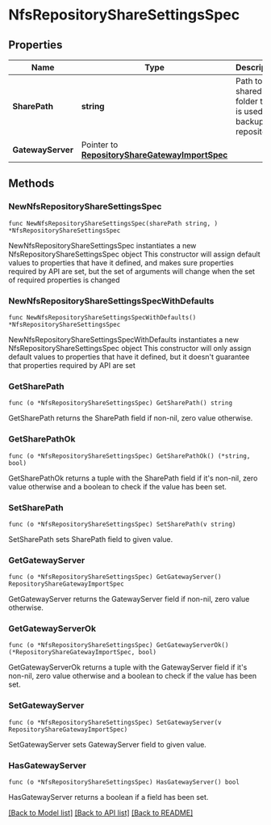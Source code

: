 # NfsRepositoryShareSettingsSpec

## Properties

Name | Type | Description | Notes
------------ | ------------- | ------------- | -------------
**SharePath** | **string** | Path to the shared folder that is used as a backup repository. | 
**GatewayServer** | Pointer to [**RepositoryShareGatewayImportSpec**](RepositoryShareGatewayImportSpec.md) |  | [optional] 

## Methods

### NewNfsRepositoryShareSettingsSpec

`func NewNfsRepositoryShareSettingsSpec(sharePath string, ) *NfsRepositoryShareSettingsSpec`

NewNfsRepositoryShareSettingsSpec instantiates a new NfsRepositoryShareSettingsSpec object
This constructor will assign default values to properties that have it defined,
and makes sure properties required by API are set, but the set of arguments
will change when the set of required properties is changed

### NewNfsRepositoryShareSettingsSpecWithDefaults

`func NewNfsRepositoryShareSettingsSpecWithDefaults() *NfsRepositoryShareSettingsSpec`

NewNfsRepositoryShareSettingsSpecWithDefaults instantiates a new NfsRepositoryShareSettingsSpec object
This constructor will only assign default values to properties that have it defined,
but it doesn't guarantee that properties required by API are set

### GetSharePath

`func (o *NfsRepositoryShareSettingsSpec) GetSharePath() string`

GetSharePath returns the SharePath field if non-nil, zero value otherwise.

### GetSharePathOk

`func (o *NfsRepositoryShareSettingsSpec) GetSharePathOk() (*string, bool)`

GetSharePathOk returns a tuple with the SharePath field if it's non-nil, zero value otherwise
and a boolean to check if the value has been set.

### SetSharePath

`func (o *NfsRepositoryShareSettingsSpec) SetSharePath(v string)`

SetSharePath sets SharePath field to given value.


### GetGatewayServer

`func (o *NfsRepositoryShareSettingsSpec) GetGatewayServer() RepositoryShareGatewayImportSpec`

GetGatewayServer returns the GatewayServer field if non-nil, zero value otherwise.

### GetGatewayServerOk

`func (o *NfsRepositoryShareSettingsSpec) GetGatewayServerOk() (*RepositoryShareGatewayImportSpec, bool)`

GetGatewayServerOk returns a tuple with the GatewayServer field if it's non-nil, zero value otherwise
and a boolean to check if the value has been set.

### SetGatewayServer

`func (o *NfsRepositoryShareSettingsSpec) SetGatewayServer(v RepositoryShareGatewayImportSpec)`

SetGatewayServer sets GatewayServer field to given value.

### HasGatewayServer

`func (o *NfsRepositoryShareSettingsSpec) HasGatewayServer() bool`

HasGatewayServer returns a boolean if a field has been set.


[[Back to Model list]](../README.md#documentation-for-models) [[Back to API list]](../README.md#documentation-for-api-endpoints) [[Back to README]](../README.md)


